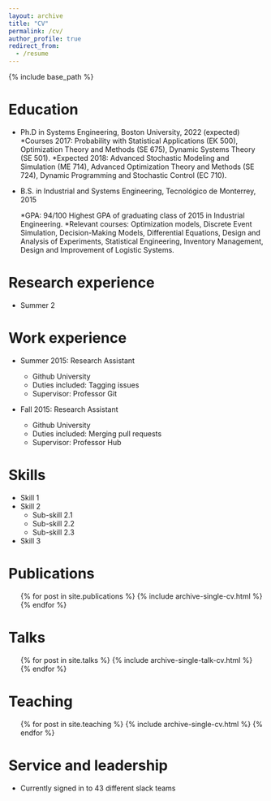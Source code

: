```yaml
---
layout: archive
title: "CV"
permalink: /cv/
author_profile: true
redirect_from:
  - /resume
---
```


{% include base_path %}

Education
======
* Ph.D in Systems Engineering, Boston University, 2022 (expected)
  *Courses 2017: Probability with Statistical Applications (EK 500), Optimization Theory and Methods (SE 675), Dynamic
Systems Theory (SE 501).
  *Expected 2018: Advanced Stochastic Modeling and Simulation (ME 714), Advanced Optimization Theory and Methods
(SE 724), Dynamic Programming and Stochastic Control (EC 710).

* B.S. in Industrial and Systems Engineering, Tecnológico de Monterrey, 2015

  *GPA: 94/100 Highest GPA of graduating class of 2015 in Industrial Engineering.
  *Relevant courses: Optimization models, Discrete Event Simulation, Decision-Making Models, Differential Equations,
Design and Analysis of Experiments, Statistical Engineering, Inventory Management, Design and Improvement of
Logistic Systems.

Research experience
======
* Summer 2



Work experience
======
* Summer 2015: Research Assistant
  * Github University
  * Duties included: Tagging issues
  * Supervisor: Professor Git

* Fall 2015: Research Assistant
  * Github University
  * Duties included: Merging pull requests
  * Supervisor: Professor Hub
  
Skills
======
* Skill 1
* Skill 2
  * Sub-skill 2.1
  * Sub-skill 2.2
  * Sub-skill 2.3
* Skill 3

Publications
======
  <ul>{% for post in site.publications %}
    {% include archive-single-cv.html %}
  {% endfor %}</ul>
  
Talks
======
  <ul>{% for post in site.talks %}
    {% include archive-single-talk-cv.html %}
  {% endfor %}</ul>
  
Teaching
======
  <ul>{% for post in site.teaching %}
    {% include archive-single-cv.html %}
  {% endfor %}</ul>
  
Service and leadership
======
* Currently signed in to 43 different slack teams
